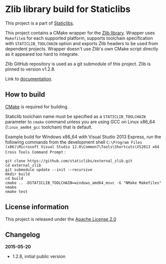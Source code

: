 Zlib library build for Staticlibs
=================================

This project is a part of [Staticlibs](http://staticlibs.net/).

This project contains a CMake wrapper for the [Zlib library](https://github.com/madler/zlib). 
Wrapper uses `Makefile`s for each supported platform, supports toolchain specification
with `STATICLIB_TOOLCHAIN` option and exports Zlib headers to be used from dependent projects.
Wrapper doesn't use Zlib's own CMake script directly as it appeared too hard to integrate.

Zlib GitHub repository is used as a git submodule of this project. Zlib is pinned to version v1.2.8.

Link to [documentation](http://www.zlib.net/manual.html).

How to build
------------

[CMake](http://cmake.org/) is required for building.

Staticlib toolchain name must be specified as a `STATICLIB_TOOLCHAIN` parameter to `cmake` command
unless you are using GCC on Linux x86_64 (`linux_amd64_gcc` toolchain) that is default.

Example build for Windows x86_64 with Visual Studio 2013 Express, run the following commands 
from the development shell `C:\Program Files (x86)\Microsoft Visual Studio 12.0\Common7\Tools\Shortcuts\VS2013 x64 Cross Tools Command Prompt` :

    git clone https://github.com/staticlibs/external_zlib.git
    cd external_zlib
    git submodule update --init --recursive
    mkdir build
    cd build
    cmake .. -DSTATICLIB_TOOLCHAIN=windows_amd64_msvc -G "NMake Makefiles"
    nmake
    nmake test

License information
-------------------

This project is released under the [Apache License 2.0](http://www.apache.org/licenses/LICENSE-2.0)

Changelog
---------

**2015-05-20**

 * 1.2.8, initial public version
